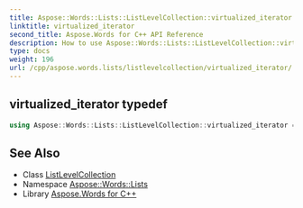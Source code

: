 ```yaml
---
title: Aspose::Words::Lists::ListLevelCollection::virtualized_iterator typedef
linktitle: virtualized_iterator
second_title: Aspose.Words for C++ API Reference
description: How to use Aspose::Words::Lists::ListLevelCollection::virtualized_iterator typedef of Aspose::Words::Lists::ListLevelCollection class in C++.
type: docs
weight: 196
url: /cpp/aspose.words.lists/listlevelcollection/virtualized_iterator/
---
```

## virtualized_iterator typedef




```cpp
using Aspose::Words::Lists::ListLevelCollection::virtualized_iterator =  typename iterator_holder_type::virtualized_iterator
```

## See Also

* Class [ListLevelCollection](../)
* Namespace [Aspose::Words::Lists](../../)
* Library [Aspose.Words for C++](../../../)
